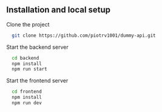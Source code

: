 ## Installation and local setup

Clone the project

```bash
  git clone https://github.com/piotrv1001/dummy-api.git
```

Start the backend server

```bash
  cd backend
  npm install
  npm run start
```

Start the frontend server

```bash
  cd frontend
  npm install
  npm run dev
```
